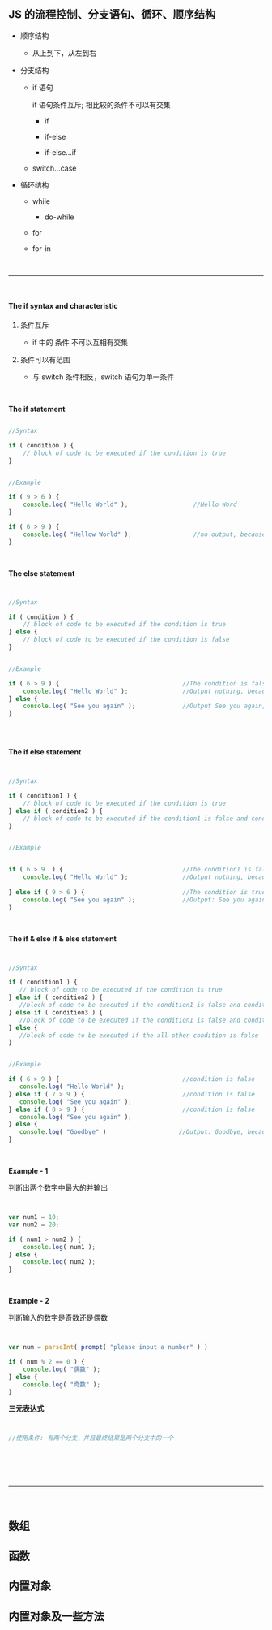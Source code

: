 <h2 id="#">JS 的流程控制、分支语句、循环、顺序结构</h2>

* 顺序结构

    * 从上到下，从左到右

* 分支结构

    * if 语句
    
        if 语句条件互斥; 相比较的条件不可以有交集
    
        * if
        
        * if-else
        
        * if-else...if
    
    * switch...case

* 循环结构

    * while
    
        * do-while
        
    * for
    
    * for-in



<br/>
<hr/>
<br/>



<h4 id="#">The if syntax and characteristic</h4>

1. 条件互斥

    * if 中的 条件 不可以互相有交集

2. 条件可以有范围

    * 与 switch 条件相反，switch 语句为单一条件

<br/>

**The if statement**

```javascript

//Syntax

if ( condition ) {
    // block of code to be executed if the condition is true
}


//Example

if ( 9 > 6 ) {                              
    console.log( "Hello World" );                  //Hello Word           
}

if ( 6 > 9 ) {
    console.log( "Hellow World" );                 //no output, because condition is false
}


```

<br/>

**The else statement**

```javascript


//Syntax

if ( condition ) {
    // block of code to be executed if the condition is true
} else {
    // block of code to be executed if the condition is false
}


//Example

if ( 6 > 9 ) {                                  //The condition is false                                                                         
    console.log( "Hello World" );               //Output nothing, because condition is false   
} else {    
    console.log( "See you again" );             //Output See you again, because condition is false
}



```

<br/>

**The if else statement**

```javascript


//Syntax

if ( condition1 ) {
    // block of code to be executed if the condition is true    
} else if ( condition2 ) {
    // block of code to be executed if the condition1 is false and condition2 is true
}


//Example


if ( 6 > 9  ) {                                 //The condition1 is false
    console.log( "Hello World" );               //Output nothing, because condition is false
    
} else if ( 9 > 6 ) {                           //The condition is true
    console.log( "See you again" );             //Output: See you again, because condition2 is true
}


```

<br/>

**The if & else if & else statement**

 ```javascript
 
 
//Syntax

if ( condition1 ) {
    // block of code to be executed if the condition is true
} else if ( condition2 ) {
    //block of code to be executed if the condition1 is false and condition2 is true
} else if ( condition3 ) {
    //block of code to be executed if the condition1 is false and condition3 is true
} else {
    //block of code to be executed if the all other condition is false
}
 
 
//Example

if ( 6 > 9 ) {                                  //condition is false
    console.log( "Hello World" );               
} else if ( 7 > 9 ) {                           //condition is false
    console.log( "See you again" );             
} else if ( 8 > 9 ) {                           //condition is false
    console.log( "See you again" );             
} else {
    console.log( "Goodbye" )                    //Output: Goodbye, because all other condition is false
}


 ```

<br/>

**Example - 1**

判断出两个数字中最大的并输出

```javascript


var num1 = 10;
var num2 = 20;

if ( num1 > num2 ) {
    console.log( num1 );
} else {
    console.log( num2 );
}


```

<br/>

**Example - 2**

判断输入的数字是奇数还是偶数

```javascript


var num = parseInt( prompt( "please input a number" ) )

if ( num % 2 == 0 ) {
    console.log( "偶数" );
} else {
    console.log( "奇数" );
}


```

**三元表达式**

```javascript


//使用条件: 有两个分支，并且最终结果是两个分支中的一个





```


<br/>
<hr/>
<br/>



<h4 id="#"></h4>


<h2 id="#">数组</h2>

<h2 id="#">函数</h2>

<h2 id="#">内置对象</h2>

<h2 id="#">内置对象及一些方法</h2>